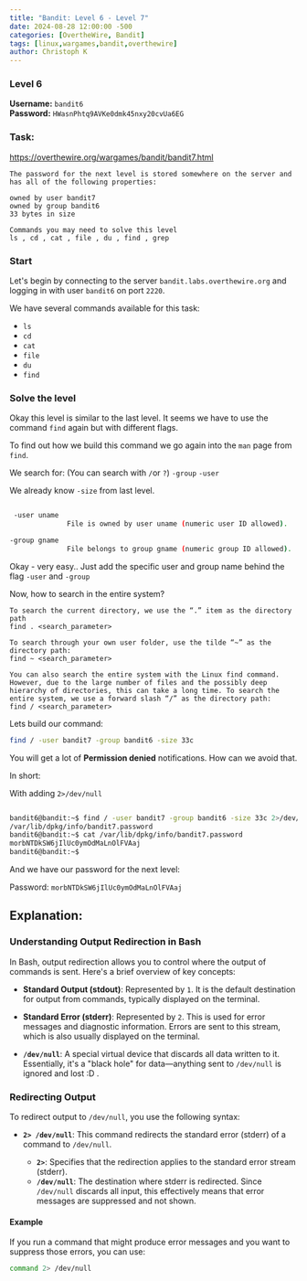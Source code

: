 ```yaml
---
title: "Bandit: Level 6 - Level 7"
date: 2024-08-28 12:00:00 -500 
categories: [OvertheWire, Bandit]
tags: [linux,wargames,bandit,overthewire]
author: Christoph K
---
```


<!-- Change LEVELS -->

### Level 6

**Username:** `bandit6`  
**Password:** `HWasnPhtq9AVKe0dmk45nxy20cvUa6EG`

### Task:

<!-- PICTURE FROM TASK -->
https://overthewire.org/wargames/bandit/bandit7.html

    The password for the next level is stored somewhere on the server and has all of the following properties:

    owned by user bandit7
    owned by group bandit6
    33 bytes in size

    Commands you may need to solve this level
    ls , cd , cat , file , du , find , grep

<!-- change username bandit!! -->
### Start

Let's begin by connecting to the server `bandit.labs.overthewire.org` and logging in with user `bandit6` on port `2220`.

We have several commands available for this task:

- `ls`
- `cd`
- `cat`
- `file`
- `du`
- `find`
<!-- CHANGE COMMANDS IF NECCESSARY -->

### Solve the level

Okay this level is similar to the last level. It seems we have to use the command `find` again but with different flags.
 

To find out how we build this command we go again into the `man` page from `find`.

We search for: (You can search with `/`or `?`)
`-group`
`-user`

We already know `-size` from last level.

```bash

 -user uname
              File is owned by user uname (numeric user ID allowed).

-group gname
              File belongs to group gname (numeric group ID allowed).
```

Okay - very easy.. Just add the specific user and group name behind the flag `-user` and `-group`

Now, how to search in the entire system? 

```shell
To search the current directory, we use the “.” item as the directory path
find . <search_parameter>

To search through your own user folder, use the tilde “~” as the directory path:
find ~ <search_parameter>

You can also search the entire system with the Linux find command. However, due to the large number of files and the possibly deep hierarchy of directories, this can take a long time. To search the entire system, we use a forward slash “/” as the directory path:
find / <search_parameter>

```


Lets build our command:

```bash
find / -user bandit7 -group bandit6 -size 33c
```

You will get a lot of **Permission denied** notifications. How can we avoid that.

In short: 

With adding `2>/dev/null`


```bash

bandit6@bandit:~$ find / -user bandit7 -group bandit6 -size 33c 2>/dev/null
/var/lib/dpkg/info/bandit7.password
bandit6@bandit:~$ cat /var/lib/dpkg/info/bandit7.password
morbNTDkSW6jIlUc0ymOdMaLnOlFVAaj
bandit6@bandit:~$

```

And we have our password for the next level:

Password: `morbNTDkSW6jIlUc0ymOdMaLnOlFVAaj`
 




## Explanation: 

### Understanding Output Redirection in Bash

In Bash, output redirection allows you to control where the output of commands is sent. Here's a brief overview of key concepts:

- **Standard Output (stdout)**: Represented by `1`. It is the default destination for output from commands, typically displayed on the terminal.

- **Standard Error (stderr)**: Represented by `2`. This is used for error messages and diagnostic information. Errors are sent to this stream, which is also usually displayed on the terminal.

- **`/dev/null`**: A special virtual device that discards all data written to it. Essentially, it's a "black hole" for data—anything sent to `/dev/null` is ignored and lost :D .

### Redirecting Output

To redirect output to `/dev/null`, you use the following syntax:

- **`2> /dev/null`**: This command redirects the standard error (stderr) of a command to `/dev/null`. 

  - **`2>`**: Specifies that the redirection applies to the standard error stream (stderr).
  - **`/dev/null`**: The destination where stderr is redirected. Since `/dev/null` discards all input, this effectively means that error messages are suppressed and not shown.

#### Example

If you run a command that might produce error messages and you want to suppress those errors, you can use:

```bash
command 2> /dev/null
```